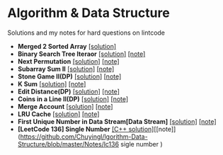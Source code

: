 # Algorithm & Data Structure
Solutions and my notes for hard questions on lintcode</br>
* **Merged 2 Sorted Array**
[[solution]](https://github.com/Chuyingl/Algorithm-Data-Structure/blob/master/Description/Merged2SortedArray) </br>
* **Binary Search Tree Iteraor**
[[solution]](https://github.com/Chuyingl/Algorithm-Data-Structure/blob/master/Solutions/Java/2) [[note]](https://github.com/Chuyingl/Algorithm-Data-Structure/blob/master/Notes/2)</br>
* **Next Permutation**
[[solution]](https://github.com/Chuyingl/Algorithm-Data-Structure/blob/master/Solutions/Java/3) [[note]](https://github.com/Chuyingl/Algorithm-Data-Structure/blob/master/Notes/3)</br>
* **Subarray Sum II**
[[solution]](https://github.com/Chuyingl/Algorithm-Data-Structure/blob/master/Solutions/Java/4) [[note]](https://github.com/Chuyingl/Algorithm-Data-Structure/blob/master/Notes/4)</br>
* **Stone Game II(DP)**
[[solution]](https://github.com/Chuyingl/Algorithm-Data-Structure/blob/master/Solutions/Javs/5) [[note]](https://github.com/Chuyingl/Algorithm-Data-Structure/blob/master/Notes/5)</br>
* **K Sum**
[[solution]](https://github.com/Chuyingl/Algorithm-Data-Structure/blob/master/Solutions/Java/6) [[note]](https://github.com/Chuyingl/Algorithm-Data-Structure/blob/master/Notes/6)</br>
* **Edit Distance(DP)**
[[solution]](https://github.com/Chuyingl/Algorithm-Data-Structure/blob/master/Solutions/Java/7) [[note]](https://github.com/Chuyingl/Algorithm-Data-Structure/blob/master/Notes/7)</br>
* **Coins in a Line II(DP)**
[[solution]](https://github.com/Chuyingl/Algorithm-Data-Structure/blob/master/Solutions/Java/8) [[note]](https://github.com/Chuyingl/Algorithm-Data-Structure/blob/master/Notes/8)</br>
* **Merge Account**
[[solution]](https://github.com/Chuyingl/Algorithm-Data-Structure/blob/master/Solutions/Java/9) [[note]](https://github.com/Chuyingl/Algorithm-Data-Structure/blob/master/Notes/9)</br>
* **LRU Cache**
[[solution]](https://github.com/Chuyingl/Algorithm-Data-Structure/blob/master/Solutions/Java/10) [[note]](https://github.com/Chuyingl/Algorithm-Data-Structure/blob/master/Notes/10)</br>
* **First Unique Number in Data Stream[Data Stream]**
[[solution]](https://github.com/Chuyingl/Algorithm-Data-Structure/blob/master/Solutions/Java/11) [[note]](https://github.com/Chuyingl/Algorithm-Data-Structure/blob/master/Notes/11)</br>
* **[LeetCode 136] Single Number**
[[C++ solution]](https://github.com/Chuyingl/Algorithm-Data-Structure/blob/master/Solutions/cpp/Single_Number)[[note]](https://github.com/Chuyingl/lgorithm-Data-Structure/blob/master/Notes/lc136 sigle number
)

